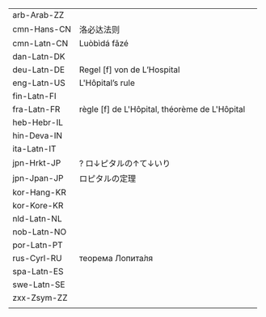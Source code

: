 | | | |
|-|-|-|
| arb-Arab-ZZ |  |  |
| cmn-Hans-CN | 洛必达法则 |  |
| cmn-Latn-CN | Luòbìdá fǎzé |  |
| dan-Latn-DK |  |  |
| deu-Latn-DE | Regel [f] von de L’Hospital |  |
| eng-Latn-US | L'Hôpital’s rule |  |
| fin-Latn-FI |  |  |
| fra-Latn-FR | règle [f] de L'Hôpital, théorème de L'Hôpital |  |
| heb-Hebr-IL |  |  |
| hin-Deva-IN |  |  |
| ita-Latn-IT |  |  |
| jpn-Hrkt-JP | ? ロ↓ピタルの↑て↓いり |  |
| jpn-Jpan-JP | ロピタルの定理 |  |
| kor-Hang-KR |  |  |
| kor-Kore-KR |  |  |
| nld-Latn-NL |  |  |
| nob-Latn-NO |  |  |
| por-Latn-PT |  |  |
| rus-Cyrl-RU | теорема Лопита́ля |  |
| spa-Latn-ES |  |  |
| swe-Latn-SE |  |  |
| zxx-Zsym-ZZ |  |  |
|  |  |  |
